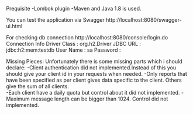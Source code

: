 Prequisite 
-Lombok plugin
-Maven and Java 1.8 is used.

You can test the application via 
Swagger http://localhost:8080/swagger-ui.html


For checking db connection
http://localhost:8080/console/login.do
Connection Info
Driver Class : org.h2.Driver
JDBC URL : jdbc:h2:mem:testdb
User Name : sa
Password : 

Missing Pieces:
Unfortunately there is some missing parts which i should declare:
-Client authentication did not implemented.Instead of this you should give your client id in your requests when needed.
-Only reports that have been specified as per client gives data specific to the client. Others give the sum of all clients.  
-Each client have a daily quota but control about it did not implemented.
-Maximum message length can be bigger than 1024. Control did not implemented.
 
 
 
 
